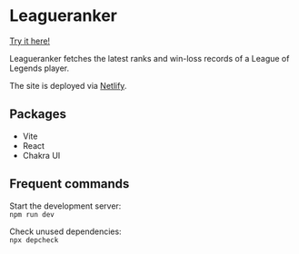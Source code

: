 # Leagueranker

[Try it here!](https://leagueranker.netlify.app/)

Leagueranker fetches the latest ranks and win-loss records of a League of Legends player.

The site is deployed via [Netlify](https://www.netlify.com/).

## Packages
- Vite
- React
- Chakra UI

## Frequent commands

Start the development server:\
`npm run dev`

Check unused dependencies:\
`npx depcheck`